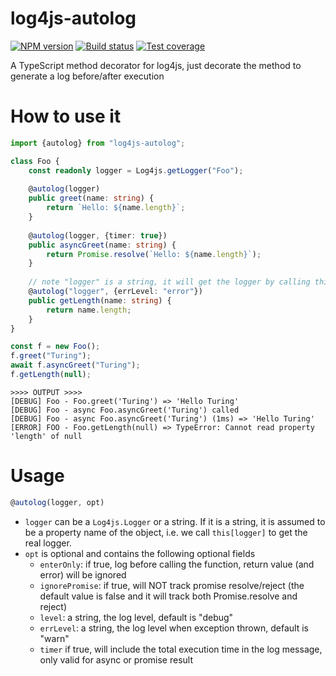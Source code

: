 # log4js-autolog

[![NPM version][npm-image]][npm-url]
[![Build status][travis-image]][travis-url]
[![Test coverage][codecov-image]][codecov-url]

A TypeScript method decorator for log4js, just decorate the method to generate a log before/after execution

# How to use it

```typescript
import {autolog} from "log4js-autolog";

class Foo {
    const readonly logger = Log4js.getLogger("Foo");
    
    @autolog(logger)
    public greet(name: string) {
        return `Hello: ${name.length}`;
    }
    
    @autolog(logger, {timer: true})
    public asyncGreet(name: string) {
        return Promise.resolve(`Hello: ${name.length}`);
    }    
    
    // note "logger" is a string, it will get the logger by calling this["logger"]
    @autolog("logger", {errLevel: "error"})
    public getLength(name: string) {
        return name.length;
    }
}

const f = new Foo();
f.greet("Turing");
await f.asyncGreet("Turing");
f.getLength(null);
```

```shell
>>>> OUTPUT >>>>
[DEBUG] Foo - Foo.greet('Turing') => 'Hello Turing'
[DEBUG] Foo - async Foo.asyncGreet('Turing') called 
[DEBUG] Foo - async Foo.asyncGreet('Turing') (1ms) => 'Hello Turing'
[ERROR] FOO - Foo.getLength(null) => TypeError: Cannot read property 'length' of null
```


# Usage

```typescript
@autolog(logger, opt)
```

- `logger` can be a `Log4js.Logger` or a string. If it is a string, it is assumed to be a property name of the object, i.e. we call `this[logger]` to get the real logger.
- `opt` is optional and contains the following optional fields
    - `enterOnly`: if true, log before calling the function, return value (and error) will be ignored
    - `ignorePromise`: if true, will NOT track promise resolve/reject (the default value is false and it will track both Promise.resolve and reject)
    - `level`: a string, the log level, default is "debug"
    - `errLevel`: a string, the log level when exception thrown, default is "warn"
    - `timer` if true, will include the total execution time in the log message, only valid for async or promise result
    

[npm-image]: https://img.shields.io/npm/v/log4js-autolog.svg?style=flat
[npm-url]: https://npmjs.org/package/log4js-autolog
[travis-image]: https://travis-ci.org/samngms/log4js-autolog.svg?branch=master
[travis-url]: https://travis-ci.org/samngms/log4js-autolog
[codecov-image]: https://codecov.io/gh/samngms/log4js-autolog/branch/master/graph/badge.svg
[codecov-url]: https://codecov.io/gh/samngms/log4js-autolog
